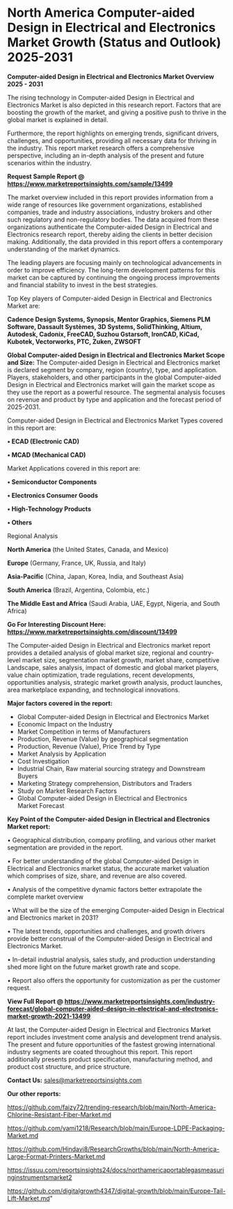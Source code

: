 # North America Computer-aided Design in Electrical and Electronics Market Growth (Status and Outlook) 2025-2031

<Strong> Computer-aided Design in Electrical and Electronics Market Overview 2025 - 2031</strong>

The rising technology in Computer-aided Design in Electrical and Electronics Market is also depicted in this research report. Factors that are boosting the growth of the market, and giving a positive push to thrive in the global market is explained in detail.

Furthermore, the report highlights on emerging trends, significant drivers, challenges, and opportunities, providing all necessary data for thriving in the industry. This report market research offers a comprehensive perspective, including an in-depth analysis of the present and future scenarios within the industry.

<strong>Request Sample Report @ <a href=https://www.marketreportsinsights.com/sample/13499>https://www.marketreportsinsights.com/sample/13499</a></strong>

The market overview included in this report provides information from a wide range of resources like government organizations, established companies, trade and industry associations, industry brokers and other such regulatory and non-regulatory bodies. The data acquired from these organizations authenticate the Computer-aided Design in Electrical and Electronics research report, thereby aiding the clients in better decision making. Additionally, the data provided in this report offers a contemporary understanding of the market dynamics.

The leading players are focusing mainly on technological advancements in order to improve efficiency. The long-term development patterns for this market can be captured by continuing the ongoing process improvements and financial stability to invest in the best strategies.

Top Key players of Computer-aided Design in Electrical and Electronics Market are:

<strong>Cadence Design Systems, Synopsis, Mentor Graphics, Siemens PLM Software, Dassault Systèmes, 3D Systems, SolidThinking, Altium, Autodesk, Cadonix, FreeCAD, Suzhou Gstarsoft, IronCAD, KiCad, Kubotek, Vectorworks, PTC, Zuken, ZWSOFT</strong>

<strong><b>Global Computer-aided Design in Electrical and Electronics Market Scope and Size:</b></strong>
The Computer-aided Design in Electrical and Electronics market is declared segment by company, region (country), type, and application. Players, stakeholders, and other participants in the global Computer-aided Design in Electrical and Electronics market will gain the market scope as they use the report as a powerful resource. The segmental analysis focuses on revenue and product by type and application and the forecast period of 2025-2031.

Computer-aided Design in Electrical and Electronics Market Types covered in this report are:

<strong>• ECAD (Electronic CAD)

• MCAD (Mechanical CAD)</strong>

Market Applications covered in this report are:

<strong>• Semiconductor Components

• Electronics Consumer Goods

• High-Technology Products

• Others</strong> 

Regional Analysis

<strong>North America</strong> (the United States, Canada, and Mexico)

<strong>Europe</strong> (Germany, France, UK, Russia, and Italy)

<strong>Asia-Pacific</strong> (China, Japan, Korea, India, and Southeast Asia)

<strong>South America</strong> (Brazil, Argentina, Colombia, etc.)

<strong>The Middle East and Africa</strong> (Saudi Arabia, UAE, Egypt, Nigeria, and South Africa)

<strong>Go For Interesting Discount Here: <a href=https://www.marketreportsinsights.com/discount/13499>https://www.marketreportsinsights.com/discount/13499</a></strong>

The Computer-aided Design in Electrical and Electronics market report provides a detailed analysis of global market size, regional and country-level market size, segmentation market growth, market share, competitive Landscape, sales analysis, impact of domestic and global market players, value chain optimization, trade regulations, recent developments, opportunities analysis, strategic market growth analysis, product launches, area marketplace expanding, and technological innovations.

<strong><b>Major factors covered in the report:</b></strong>
<ul>
  <li>Global Computer-aided Design in Electrical and Electronics Market </li>
  <li>Economic Impact on the Industry</li>
  <li>Market Competition in terms of Manufacturers</li>
  <li>Production, Revenue (Value) by geographical segmentation</li>
  <li>Production, Revenue (Value), Price Trend by Type</li>
  <li>Market Analysis by Application</li>
  <li>Cost Investigation</li>
  <li>Industrial Chain, Raw material sourcing strategy and Downstream Buyers</li>
  <li>Marketing Strategy comprehension, Distributors and Traders</li>
  <li>Study on Market Research Factors</li>
  <li>Global Computer-aided Design in Electrical and Electronics Market Forecast</li>
</ul>

<strong><b>Key Point of the Computer-aided Design in Electrical and Electronics Market report:</b></strong>

• Geographical distribution, company profiling, and various other market segmentation are provided in the report.

• For better understanding of the global Computer-aided Design in Electrical and Electronics market status, the accurate market valuation which comprises of size, share, and revenue are also covered.

• Analysis of the competitive dynamic factors better extrapolate the complete market overview

• What will be the size of the emerging Computer-aided Design in Electrical and Electronics market in 2031?

• The latest trends, opportunities and challenges, and growth drivers provide better construal of the Computer-aided Design in Electrical and Electronics Market.

• In-detail industrial analysis, sales study, and production understanding shed more light on the future market growth rate and scope.

• Report also offers the opportunity for customization as per the customer request.

<strong><b>View Full Report @ <a href=https://www.marketreportsinsights.com/industry-forecast/global-computer-aided-design-in-electrical-and-electronics-market-growth-2021-13499>https://www.marketreportsinsights.com/industry-forecast/global-computer-aided-design-in-electrical-and-electronics-market-growth-2021-13499</a></b></strong>


At last, the Computer-aided Design in Electrical and Electronics Market report includes investment come analysis and development trend analysis. The present and future opportunities of the fastest growing international industry segments are coated throughout this report. This report additionally presents product specification, manufacturing method, and product cost structure, and price structure.

<strong>Contact Us:</strong>
sales@marketreportsinsights.com

<strong>Our other reports:</strong>

<a href=https://github.com/faizy72/trending-research/blob/main/North-America-Chlorine-Resistant-Fiber-Market.md>https://github.com/faizy72/trending-research/blob/main/North-America-Chlorine-Resistant-Fiber-Market.md</a>

<a href=https://github.com/yami1218/Research/blob/main/Europe-LDPE-Packaging-Market.md>https://github.com/yami1218/Research/blob/main/Europe-LDPE-Packaging-Market.md</a>

<a href=https://github.com/Hindavi8/ResearchGrowths/blob/main/North-America-Large-Format-Printers-Market.md>https://github.com/Hindavi8/ResearchGrowths/blob/main/North-America-Large-Format-Printers-Market.md</a>

<a href=https://issuu.com/reportsinsights24/docs/northamericaportablegasmeasuringinstrumentsmarket2>https://issuu.com/reportsinsights24/docs/northamericaportablegasmeasuringinstrumentsmarket2</a>

<a href=https://github.com/digitalgrowth4347/digital-growth/blob/main/Europe-Tail-Lift-Market.md>https://github.com/digitalgrowth4347/digital-growth/blob/main/Europe-Tail-Lift-Market.md</a>"
